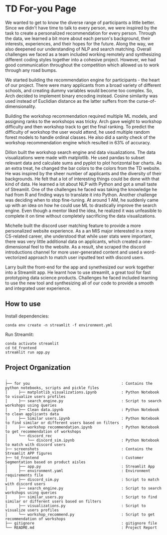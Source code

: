 # TD For-you Page
We wanted to get to know the diverse range of participants a little better. Since we didn't have time to talk to every person, we were inspired by the task to create a personalized recommendation for every person. Through the data, we learned a bit more about each person's background, their interests, experiences, and their hopes for the future. Along the way, we also deepened our understanding of NLP and search matching. Overall challenges we faced as a team included working remotely and synthesizing different coding styles together into a cohesive project. However, we had good communication throughout the competition which allowed us to work through any road bumps.

We started building the recommendation engine for participants - the heart of our project. There were many applicants from a broad variety of different schools, and creating dummy variables would become too complex. So, Arch decided to implement binary encoding instead. Cosine similarity was used instead of Euclidian distance as the latter suffers from the curse-of-dimensionality.

Building the workshop recommendation required multiple ML models, and assigning ranks to the workshops was tricky. Arch gave weight to workshop difficulty and then workshop track to get the final ranking. To predict the difficulty of workshop the user would attend, he used multiple random forest models to handle ordinal classes. He also did a sanity check of the workshop recommendation engine which resulted in 63% of accuracy.

Dillon built the workshop search engine and data visualizations. The data visualizations were made with matplotlib. He used pandas to subset relevant data and calculate sums and pyplot to plot horizontal bar charts. As an extra treat, he changed the bar colors to the colors from the TD website. He was inspired by the sheer number of applicants and the diversity of their backgrounds. He felt that a lot of interesting things could be done with that kind of data. He learned a lot about NLP with Python and got a small taste of Streamlit. One of the challenges he faced was taking the knowledge he had from R and finding ways to translate it into Python. Another challenge was deciding when to stop fine-tuning. At around 1 AM, he suddenly came up with an idea on how he could use ML to drastically improve the search engine. Even though a mentor liked the idea, he realized it was unfeasible to complete it on time without completely sacrificing the data visualizations.

Michelle built the discord user matching feature to provide a more personalized website experience. As a an MIS major interested in a more CS-related career, she understood that while user stats were important, there was very little additional data on applicants, which created a one-dimensional feel to the website. As a result, she scraped the discord introductions channel for more user-generated content and used a word-vectorized approach to match user inputted text with discord users.

Larry built the front-end for the app and synethesized our work together into a Streamlit app. He learnt how to use streamlit, a great tool for fast prototyping data science products. Challenges he faced included learning to use the new tool and synthesizing all of our code to provide a smooth and integrated user experience.

## How to use

Install dependencies:

```
conda env create -n streamlit -f environment.yml
```

Run Streamlit:

```
conda activate streamlit
cd td_frontend
streamlit run app.py
```

## Project Organization

```
.
├── for you                                         : Contains the python notebooks, scripts and pickle files
│     ├── matplotlib_visualizations.ipynb           : Python Notebook to visualize users profiles
│     ├── search_engine.py                          : Script to search workshops using queries
│     ├── Clean data.ipynb                          : Python Notebook to clean applicants data
│     ├── Similar users.ipynb                       : Python Notebook to find similar or different users based on filters
│     ├── workshop recommendation.ipynb             : Python Notebook to get recommendation of workshops
│     └── discord_rec
│         └── discord_sim.ipynb                     : Python Notebook to match with discord users
├── screenshots                                     : Contains the Streamlit APP figures 
├── td_frontend                                     : Customer Segmentation based on product aisles
│     ├── app.py                                    : Streamlit App
│     ├── environment.yaml                          : Environment requirements file
│     ├── discord_sim.py                            : Script to match with discord users
│     ├── search_engine.py                          : Script to search workshops using queries
│     ├── similar_users.py                          : Script to find similar or different users based on filters
│     ├── visualizations.py                         : Script to visualize users profiles
│     └── workshop_recommend.py                     : Script to get recommendation of workshops
├── gitignore                                       : gitignore file
└── README.md                                       : Project Report 
```
